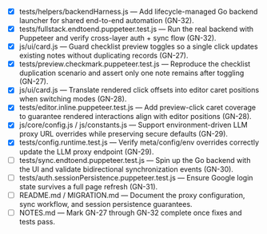 - [x] tests/helpers/backendHarness.js — Add lifecycle-managed Go backend launcher for shared end-to-end automation (GN-32).
- [x] tests/fullstack.endtoend.puppeteer.test.js — Run the real backend with Puppeteer and verify cross-layer auth + sync flow (GN-32).
- [x] js/ui/card.js — Guard checklist preview toggles so a single click updates existing notes without duplicating records (GN-27).
- [x] tests/preview.checkmark.puppeteer.test.js — Reproduce the checklist duplication scenario and assert only one note remains after toggling (GN-27).
- [x] js/ui/card.js — Translate rendered click offsets into editor caret positions when switching modes (GN-28).
- [x] tests/editor.inline.puppeteer.test.js — Add preview-click caret coverage to guarantee rendered interactions align with editor positions (GN-28).
- [x] js/core/config.js / js/constants.js — Support environment-driven LLM proxy URL overrides while preserving secure defaults (GN-29).
- [x] tests/config.runtime.test.js — Verify meta/config/env overrides correctly update the LLM proxy endpoint (GN-29).
- [ ] tests/sync.endtoend.puppeteer.test.js — Spin up the Go backend with the UI and validate bidirectional synchronization events (GN-30).
- [ ] tests/auth.sessionPersistence.puppeteer.test.js — Ensure Google login state survives a full page refresh (GN-31).
- [ ] README.md / MIGRATION.md — Document the proxy configuration, sync workflow, and session persistence guarantees.
- [ ] NOTES.md — Mark GN-27 through GN-32 complete once fixes and tests pass.
